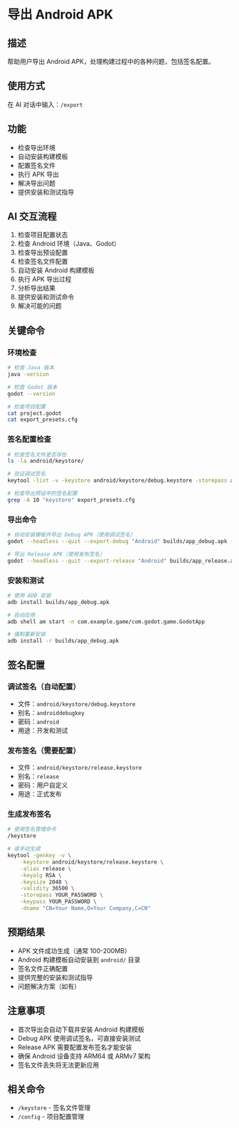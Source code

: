 # 导出 Android APK

## 描述
帮助用户导出 Android APK，处理构建过程中的各种问题，包括签名配置。

## 使用方式
在 AI 对话中输入：`/export`

## 功能
- 检查导出环境
- 自动安装构建模板
- 配置签名文件
- 执行 APK 导出
- 解决导出问题
- 提供安装和测试指导

## AI 交互流程
1. 检查项目配置状态
2. 检查 Android 环境（Java、Godot）
3. 检查导出预设配置
4. 检查签名文件配置
5. 自动安装 Android 构建模板
6. 执行 APK 导出过程
7. 分析导出结果
8. 提供安装和测试命令
9. 解决可能的问题

## 关键命令
### 环境检查
```bash
# 检查 Java 版本
java -version

# 检查 Godot 版本
godot --version

# 检查项目配置
cat project.godot
cat export_presets.cfg
```

### 签名配置检查
```bash
# 检查签名文件是否存在
ls -la android/keystore/

# 验证调试签名
keytool -list -v -keystore android/keystore/debug.keystore -storepass android

# 检查导出预设中的签名配置
grep -A 10 "keystore" export_presets.cfg
```

### 导出命令
```bash
# 自动安装模板并导出 Debug APK（使用调试签名）
godot --headless --quit --export-debug "Android" builds/app_debug.apk --install-android-build-template

# 导出 Release APK（使用发布签名）
godot --headless --quit --export-release "Android" builds/app_release.apk --install-android-build-template
```

### 安装和测试
```bash
# 使用 ADB 安装
adb install builds/app_debug.apk

# 启动应用
adb shell am start -n com.example.game/com.godot.game.GodotApp

# 强制重新安装
adb install -r builds/app_debug.apk
```

## 签名配置

### 调试签名（自动配置）
- 文件：`android/keystore/debug.keystore`
- 别名：`androiddebugkey`
- 密码：`android`
- 用途：开发和测试

### 发布签名（需要配置）
- 文件：`android/keystore/release.keystore`
- 别名：`release`
- 密码：用户自定义
- 用途：正式发布

### 生成发布签名
```bash
# 使用签名管理命令
/keystore

# 或手动生成
keytool -genkey -v \
    -keystore android/keystore/release.keystore \
    -alias release \
    -keyalg RSA \
    -keysize 2048 \
    -validity 36500 \
    -storepass YOUR_PASSWORD \
    -keypass YOUR_PASSWORD \
    -dname "CN=Your Name,O=Your Company,C=CN"
```

## 预期结果
- APK 文件成功生成（通常 100-200MB）
- Android 构建模板自动安装到 `android/` 目录
- 签名文件正确配置
- 提供完整的安装和测试指导
- 问题解决方案（如有）

## 注意事项
- 首次导出会自动下载并安装 Android 构建模板
- Debug APK 使用调试签名，可直接安装测试
- Release APK 需要配置发布签名才能安装
- 确保 Android 设备支持 ARM64 或 ARMv7 架构
- 签名文件丢失将无法更新应用

## 相关命令
- `/keystore` - 签名文件管理
- `/config` - 项目配置管理

